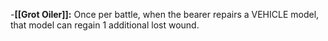 -**[[Grot Oiler]]:** Once per battle, when the bearer repairs a VEHICLE model, that model can regain 1 additional lost wound.